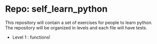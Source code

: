 # Repo: self_learn_python
This repository will contain a set of exercises for people to learn python. The repository will be organized in levels and each file will have tests.

* Level 1 : functions!
